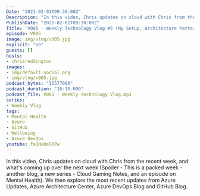 ```yaml
---
Date: "2021-02-01T09:30:00Z"
Description: "In this video, Chris updates on cloud with Chris from the recent week, and what's coming up over the next week (Spoiler - This is a packed week - another blog, a new series - Cloud Gaming Notes, and an episode on Mental Health). We then explore the most recent updates from Azure Updates, Azure Architecture Center, Azure DevOps Blog and GitHub Blog."
PublishDate: "2021-02-01T09:30:00Z"
Title: 'V005 - Weekly Technology Vlog #5 (My Setup, Architecture Patterns, Mental Health and NEWS)'
episode: V005
image: img/vlog/v005.jpg
explicit: "no"
guests: []
hosts:
- chrisreddington
images:
- img/default-social.png
- img/vlog/v005.jpg
podcast_bytes: "15577088"
podcast_duration: "16:10.000"
podcast_file: V005 - Weekly Technology Vlog.mp3
series:
- Weekly Vlog
tags:
- Mental Health
- Azure
- GitHub
- Wellbeing
- Azure DevOps
youtube: faQNxOeSRPw
---
```

In this video, Chris updates on cloud with Chris from the recent week, and what's coming up over the next week (Spoiler - This is a packed week - another blog, a new series - Cloud Gaming Notes, and an episode on Mental Health). We then explore the most recent updates from Azure Updates, Azure Architecture Center, Azure DevOps Blog and GitHub Blog.